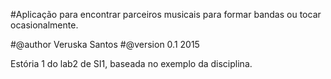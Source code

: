 #Aplicação para encontrar parceiros musicais para formar bandas ou tocar ocasionalmente.

#@author Veruska Santos
#@version 0.1 2015

Estória 1 do lab2 de SI1, baseada no exemplo da disciplina.





